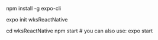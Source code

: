 npm install -g expo-cli

expo init wksReactNative

cd wksReactNative
npm start # you can also use: expo start